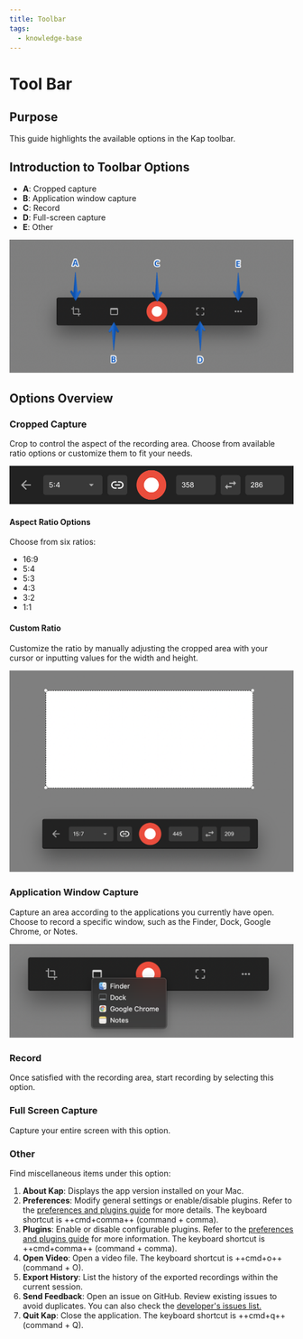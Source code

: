 ```yaml
---
title: Toolbar
tags:
  - knowledge-base
---
```


# Tool Bar

## **Purpose**

This guide highlights the available options in the Kap toolbar.

## **Introduction to Toolbar Options**

  * **A**: Cropped capture
  * **B**: Application window capture
  * **C**: Record
  * **D**: Full-screen capture
  * **E**: Other

![Labelled toolbar](../../assets/img/Tool-Bar_393330_images/393363.jpg)

## **Options Overview**

### Cropped Capture

Crop to control the aspect of the recording area. Choose from available ratio options or customize them to fit your needs.

![Capture crop ratios and sizes](../../assets/img/Tool-Bar_393330_images/327836.jpg)

#### Aspect Ratio Options

Choose from six ratios:

  * 16:9
  * 5:4
  * 5:3
  * 4:3
  * 3:2
  * 1:1

#### Custom Ratio

Customize the ratio by manually adjusting the cropped area with your cursor or inputting values for the width and height.

![Custom ratio option](../../assets/img/Tool-Bar_393330_images/360684.jpg)

### Application Window Capture

Capture an area according to the applications you currently have open. Choose to record a specific window, such as the Finder, Dock, Google Chrome, or Notes.

![Application window options](../../assets/img/Tool-Bar_393330_images/360690.jpg)

### Record

Once satisfied with the recording area, start recording by selecting this option.

### Full Screen Capture

Capture your entire screen with this option.

### Other

Find miscellaneous items under this option:

  1. **About Kap**: Displays the app version installed on your Mac.
  2. **Preferences**: Modify general settings or enable/disable plugins. Refer to the <u>[preferences and plugins guide](Preferences-and-Plugins_360709.md)</u> for more details. The keyboard shortcut is ++cmd+comma++ (command + comma).
  3. **Plugins**: Enable or disable configurable plugins. Refer to the <u>[preferences and plugins guide](Preferences-and-Plugins_360709.md)</u> for more information. The keyboard shortcut is ++cmd+comma++ (command + comma).
  4. **Open Video**: Open a video file. The keyboard shortcut is ++cmd+o++ (command + O).
  5. **Export History**: List the history of the exported recordings within the current session.
  6. **Send Feedback**: Open an issue on GitHub. Review existing issues to avoid duplicates. You can also check the <u>[developer's issues list.](https://github.com/wulkano/Kap/issues)</u>
  7. **Quit Kap**: Close the application. The keyboard shortcut is ++cmd+q++ (command + Q).